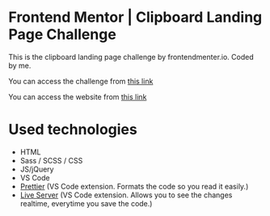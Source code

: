 # Frontend Mentor | Clipboard Landing Page Challenge

This is the clipboard landing page challenge by frontendmenter.io. Coded by me.

You can access the challenge from <a href="https://www.frontendmentor.io/challenges/clipboard-landing-page-5cc9bccd6c4c91111378ecb9" target="_blank">this link</a>

You can access the website from <a href="https://clipboard-landing-page.fatihcaen.now.sh" target="_blank">this link</a>

# Used technologies

- HTML
- Sass / SCSS / CSS
- JS/jQuery
- VS Code
- <a href="https://marketplace.visualstudio.com/items?itemName=esbenp.prettier-vscode" target="_blank">Prettier</a> (VS Code extension. Formats the code so you read it easily.)
- <a href="https://marketplace.visualstudio.com/items?itemName=ritwickdey.LiveServer" target="_blank">Live Server</a> (VS Code extension. Allows you to see the changes realtime, everytime you save the code.)
